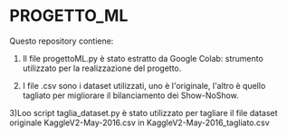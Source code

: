 # PROGETTO_ML
Questo repository contiene:
1) Il file progettoML.py è stato estratto da Google Colab: strumento utilizzato per la realizzazione del progetto.

2) I file .csv sono i dataset utilizzati, uno è l'originale, l'altro è quello tagliato per migliorare il bilanciamento dei Show-NoShow. 

3)Loo script taglia_dataset.py è stato utilizzato per tagliare il file dataset originale KaggleV2-May-2016.csv in KaggleV2-May-2016_tagliato.csv
